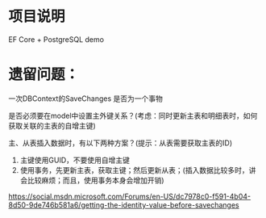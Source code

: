 # 项目说明
EF Core + PostgreSQL demo  

# 遗留问题：

一次DBContext的SaveChanges 是否为一个事物  

是否必须要在model中设置主外键关系？(考虑：同时更新主表和明细表时，如何获取关联的主表的自增主键)  

主、从表插入数据时，有以下两种方案？(提示：从表需要获取主表的ID)  
1. 主键使用GUID，不要使用自增主键
2. 使用事务，先更新主表，获取主键；然后更新从表；(插入数据比较多时，讲会比较麻烦；而且，使用事务本身会增加开销)  

https://social.msdn.microsoft.com/Forums/en-US/dc7978c0-f591-4b04-8d50-9de746b581a6/getting-the-identity-value-before-savechanges